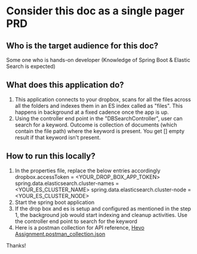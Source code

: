 # Consider this doc as a single pager PRD

## Who is the target audience for this doc?
Some one who is hands-on developer (Knowledge of Spring Boot & Elastic Search is expected)

## What does this application do?
1. This application connects to your dropbox, scans for all the files across all the folders and indexes
them in an ES index called as "files". This happens in background at a fixed cadence once the app is up.
2. Using the controller end point in the "DBSearchController", user can search for a keyword. Outcome is
collection of documents (which contain the file path) where the keyword is present. You get [] empty result
if that keyword isn't present.

## How to run this locally?
1. In the properties file, replace the below entries accordingly
   dropbox.accessToken = <YOUR_DROP_BOX_APP_TOKEN>
   spring.data.elasticsearch.cluster-names = <YOUR_ES_CLUSTER_NAME>
   spring.data.elasticsearch.cluster-node = <YOUR_ES_CLUSTER_NODE>
2. Start the spring boot application
3. If the drop box and es is setup and configured as mentioned in the step 1, the background job would
start indexing and cleanup activities. Use the controller end point to search for the keyword
4. Here is a postman collection for API reference, [Hevo Assignment.postman_collection.json](src%2Fmain%2Fresources%2FHevo%20Assignment.postman_collection.json)

Thanks! 